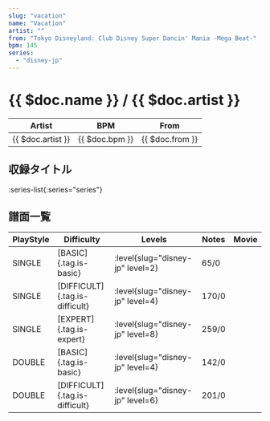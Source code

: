 ```yaml
---
slug: "vacation"
name: "Vacation"
artist: ""
from: "Tokyo Disneyland: Club Disney Super Dancin' Mania -Mega Beat-"
bpm: 145
series:
  - "disney-jp"
---
```


# {{ $doc.name }} / {{ $doc.artist }}

|Artist|BPM|From|
|------|---|----|
|{{ $doc.artist }}|{{ $doc.bpm }}|{{ $doc.from }}|

## 収録タイトル

:series-list{:series="series"}

## 譜面一覧

|PlayStyle|Difficulty|Levels|Notes|Movie|
|---------|----------|------|-----|-----|
|SINGLE|[BASIC]{.tag.is-basic}|<div class="field is-grouped is-grouped-multiline">:level{slug="disney-jp" level=2}</div>|65/0||
|SINGLE|[DIFFICULT]{.tag.is-difficult}|<div class="field is-grouped is-grouped-multiline">:level{slug="disney-jp" level=4}</div>|170/0||
|SINGLE|[EXPERT]{.tag.is-expert}|<div class="field is-grouped is-grouped-multiline">:level{slug="disney-jp" level=8}</div>|259/0||
|DOUBLE|[BASIC]{.tag.is-basic}|<div class="field is-grouped is-grouped-multiline">:level{slug="disney-jp" level=4}</div>|142/0||
|DOUBLE|[DIFFICULT]{.tag.is-difficult}|<div class="field is-grouped is-grouped-multiline">:level{slug="disney-jp" level=6}</div>|201/0||
